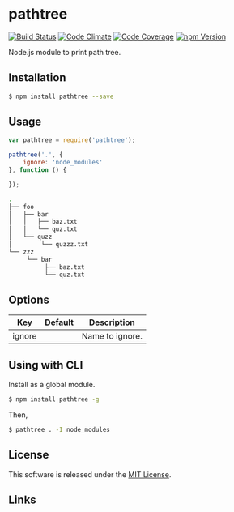 pathtree
==========

<!---
This file is generated by ape-tmpl. Do not update manually.
--->

<!-- Badge Start -->
<a name="badges"></a>

[![Build Status][bd_travis_shield_url]][bd_travis_url]
[![Code Climate][bd_codeclimate_shield_url]][bd_codeclimate_url]
[![Code Coverage][bd_codeclimate_coverage_shield_url]][bd_codeclimate_url]
[![npm Version][bd_npm_shield_url]][bd_npm_url]

[bd_repo_url]: https://github.com/okunishinishi/node-pathtree
[bd_travis_url]: http://travis-ci.org/okunishinishi/node-pathtree
[bd_travis_shield_url]: http://img.shields.io/travis/okunishinishi/node-pathtree.svg?style=flat
[bd_license_url]: https://github.com/okunishinishi/node-pathtree/blob/master/LICENSE
[bd_codeclimate_url]: http://codeclimate.com/github/okunishinishi/node-pathtree
[bd_codeclimate_shield_url]: http://img.shields.io/codeclimate/github/okunishinishi/node-pathtree.svg?style=flat
[bd_codeclimate_coverage_shield_url]: http://img.shields.io/codeclimate/coverage/github/okunishinishi/node-pathtree.svg?style=flat
[bd_gemnasium_url]: https://gemnasium.com/okunishinishi/node-pathtree
[bd_gemnasium_shield_url]: https://gemnasium.com/okunishinishi/node-pathtree.svg
[bd_npm_url]: http://www.npmjs.org/package/pathtree
[bd_npm_shield_url]: http://img.shields.io/npm/v/pathtree.svg?style=flat
[bd_bower_badge_url]: https://img.shields.io/bower/v/pathtree.svg?style=flat

<!-- Badge End -->


<!-- Description Start -->
<a name="description"></a>

Node.js module to print path tree.

<!-- Description End -->


<!-- Overview Start -->
<a name="overview"></a>



<!-- Overview End -->


<!-- Sections Start -->
<a name="sections"></a>

<!-- Section from "doc/readme/01.Installation.md.hbs" Start -->

<a name="section-doc-readme-01-installation-md"></a>
Installation
-----

```bash
$ npm install pathtree --save
```


<!-- Section from "doc/readme/01.Installation.md.hbs" End -->

<!-- Section from "doc/readme/02.Usage.md.hbs" Start -->

<a name="section-doc-readme-02-usage-md"></a>
Usage
---------

```javascript
var pathtree = require('pathtree');

pathtree('.', {
    ignore: 'node_modules'
}, function () {

});


```


```bash
.
├── foo
│   ├── bar
│   │   ├── baz.txt
│   │   └── quz.txt
│   └── quzz
│        └── quzzz.txt
└── zzz
     └── bar
          ├── baz.txt
          └── quz.txt
```


<!-- Section from "doc/readme/02.Usage.md.hbs" End -->

<!-- Section from "doc/readme/03.Options.md.hbs" Start -->

<a name="section-doc-readme-03-options-md"></a>
Options
---------

| Key | Default | Description |
| --- | --- | --- |
| ignore |  | Name to ignore. |


<!-- Section from "doc/readme/03.Options.md.hbs" End -->

<!-- Section from "doc/readme/04.CLI.md.hbs" Start -->

<a name="section-doc-readme-04-c-l-i-md"></a>
Using with CLI
---------

Install as a global module.

```bash
$ npm install pathtree -g
```

Then,

```bash
$ pathtree . -I node_modules
```



<!-- Section from "doc/readme/04.CLI.md.hbs" End -->


<!-- Sections Start -->


<!-- LICENSE Start -->
<a name="license"></a>

License
-------
This software is released under the [MIT License](https://github.com/okunishinishi/node-pathtree/blob/master/LICENSE).

<!-- LICENSE End -->


<!-- Links Start -->
<a name="links"></a>

Links
------


<!-- Links End -->

